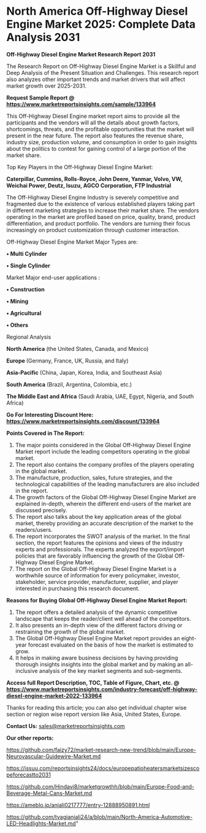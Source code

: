 # North America Off-Highway Diesel Engine Market 2025: Complete Data Analysis 2031

<strong>Off-Highway Diesel Engine Market Research Report 2031</strong>

The Research Report on Off-Highway Diesel Engine Market is a Skillful and Deep Analysis of the Present Situation and Challenges. This research report also analyzes other important trends and market drivers that will affect market growth over 2025-2031.

<strong>Request Sample Report @ <a href=https://www.marketreportsinsights.com/sample/133964>https://www.marketreportsinsights.com/sample/133964</a></strong>

This Off-Highway Diesel Engine market report aims to provide all the participants and the vendors will all the details about growth factors, shortcomings, threats, and the profitable opportunities that the market will present in the near future. The report also features the revenue share, industry size, production volume, and consumption in order to gain insights about the politics to contest for gaining control of a large portion of the market share.

Top Key Players in the Off-Highway Diesel Engine Market:

<strong>Caterpillar, Cummins, Rolls-Royce, John Deere, Yanmar, Volvo, VW, Weichai Power, Deutz, Isuzu, AGCO Corporation, FTP Industrial</strong>

The Off-Highway Diesel Engine Industry is severely competitive and fragmented due to the existence of various established players taking part in different marketing strategies to increase their market share. The vendors operating in the market are profiled based on price, quality, brand, product differentiation, and product portfolio. The vendors are turning their focus increasingly on product customization through customer interaction.

Off-Highway Diesel Engine Market Major Types are:

<strong>• Multi Cylinder

• Single Cylinder</strong>

Market Major end-user applications :

<strong>• Construction

• Mining

• Agricultural

• Others</strong>

Regional Analysis

</u><strong><b>North America</b></strong> (the United States, Canada, and Mexico)

<strong><b>Europe </b></strong>(Germany, France, UK, Russia, and Italy)

<strong><b>Asia-Pacific</b></strong> (China, Japan, Korea, India, and Southeast Asia)

<strong><b>South America</b></strong> (Brazil, Argentina, Colombia, etc.)

<strong><b>The Middle East and Africa</b></strong> (Saudi Arabia, UAE, Egypt, Nigeria, and South Africa)

<strong>Go For Interesting Discount Here: <a href=https://www.marketreportsinsights.com/discount/133964>https://www.marketreportsinsights.com/discount/133964</a></strong>

<strong>Points Covered in The Report:</strong>
<ol>
  <li>The major points considered in the Global Off-Highway Diesel Engine Market report include the leading competitors operating in the global market.</li>
  <li>The report also contains the company profiles of the players operating in the global market.</li>
  <li>The manufacture, production, sales, future strategies, and the technological capabilities of the leading manufacturers are also included in the report.</li>
  <li>The growth factors of the Global Off-Highway Diesel Engine Market are explained in-depth, wherein the different end-users of the market are discussed precisely.</li>
  <li>The report also talks about the key application areas of the global market, thereby providing an accurate description of the market to the readers/users.</li>
  <li>The report incorporates the SWOT analysis of the market. In the final section, the report features the opinions and views of the industry experts and professionals. The experts analyzed the export/import policies that are favorably influencing the growth of the Global Off-Highway Diesel Engine Market.</li>
  <li>The report on the Global Off-Highway Diesel Engine Market is a worthwhile source of information for every policymaker, investor, stakeholder, service provider, manufacturer, supplier, and player interested in purchasing this research document.</li>
</ol>
<strong>Reasons for Buying Global Off-Highway Diesel Engine Market Report:</strong>

<ol>
  <li>The report offers a detailed analysis of the dynamic competitive landscape that keeps the reader/client well ahead of the competitors.</li>
  <li>It also presents an in-depth view of the different factors driving or restraining the growth of the global market.</li>
  <li>The Global Off-Highway Diesel Engine Market report provides an eight-year forecast evaluated on the basis of how the market is estimated to grow.</li>
  <li>It helps in making aware business decisions by having providing thorough insights insights into the global market and by making an all-inclusive analysis of the key market segments and sub-segments.</li>
</ol>
<strong>Access full Report Description, TOC, Table of Figure, Chart, etc. @ <a href=https://www.marketreportsinsights.com/industry-forecast/off-highway-diesel-engine-market-2022-133964>https://www.marketreportsinsights.com/industry-forecast/off-highway-diesel-engine-market-2022-133964</a></strong>


Thanks for reading this article; you can also get individual chapter wise section or region wise report version like Asia, United States, Europe.

<strong>Contact Us:</strong>
sales@marketreportsinsights.com

<strong>Our other reports:</strong>

<a href=https://github.com/faizy72/market-research-new-trend/blob/main/Europe-Neurovascular-Guidewire-Market.md>https://github.com/faizy72/market-research-new-trend/blob/main/Europe-Neurovascular-Guidewire-Market.md</a>

<a href=https://issuu.com/reportsinsights24/docs/europepatioheatersmarketsizescopeforecastto2031>https://issuu.com/reportsinsights24/docs/europepatioheatersmarketsizescopeforecastto2031</a>

<a href=https://github.com/Hindavi8/marketgrowthh/blob/main/Europe-Food-and-Beverage-Metal-Cans-Market.md>https://github.com/Hindavi8/marketgrowthh/blob/main/Europe-Food-and-Beverage-Metal-Cans-Market.md</a>

<a href=https://ameblo.jp/anjali0217777/entry-12888950891.html>https://ameblo.jp/anjali0217777/entry-12888950891.html</a>

<a href=https://github.com/tyagianjali24/a/blob/main/North-America-Automotive-LED-Headlights-Market.md>https://github.com/tyagianjali24/a/blob/main/North-America-Automotive-LED-Headlights-Market.md</a>"
